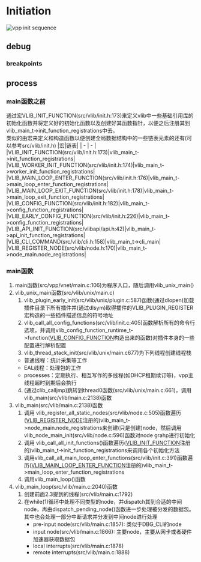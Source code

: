 # Initiation
![vpp init sequence](vpp-init-sequence.png)
## debug
### breakpoints
## process
### main函数之前
通过宏VLIB_INIT_FUNCTION(src/vlib/init.h:173)来定义vlib中一些基础引用库的初始化函数并将定义好的初始化函数以及创建好其函数指针，以便之后注册其到vlib_main_t->init_function_registrations中去。  
类似的由宏来定义和构造函数以便创建全局数据结构中的一些链表元素的还有(可以参考src/vlib/init.h)
|宏|链表|
| - | - |
|VLIB_INIT_FUNCTION(src/vlib/init.h:173)|vlib_main_t->init_function_registrations|
|VLIB_WORKER_INIT_FUNCTION(src/vlib/init.h:174)|vlib_main_t->worker_init_function_registrations|
|VLIB_MAIN_LOOP_ENTER_FUNCTION(src/vlib/init.h:176)|vlib_main_t->main_loop_enter_function_registrations|
|VLIB_MAIN_LOOP_EXIT_FUNCTION(src/vlib/init.h:178)|vlib_main_t->main_loop_exit_function_registrations|
|VLIB_CONFIG_FUNCTION(src/vlib/init.h:182)|vlib_main_t->config_function_registrations|
|VLIB_EARLY_CONFIG_FUNCTION(src/vlib/init.h:226)|vlib_main_t->config_function_registrations|
|VLIB_API_INIT_FUNCTION(src/vlibapi/api.h:42)|vlib_main_t->api_init_function_registrations|
|VLIB_CLI_COMMAND(src/vlib/cli.h:158)|vlib_main_t->cli_main|
|VLIB_REGISTER_NODE(src/vlib/node.h:170)|vlib_main_t->node_main.node_registrations|

### main函数
1. main函数(src/vpp/vnet/main.c:106)为程序入口，随后调用vlib_unix_main()
2. vlib_unix_main函数(src/vlib/unix/main.c)
   1. vlib_plugin_early_init(src/vlib/unix/plugin.c:587)函数(通过dlopen)加载插件目录下所有插件并(通过dlsym)取得插件的VLIB_PLUGIN_REGISTER宏构造的一些插件描述信息的符号地址 
   2.  vlib_call_all_config_functions(src/vlib/init.c:405)函数解析所有的命令行选项，并调用vlib_config_function_runtime_t->function([VLIB_CONFIG_FUNCTION](#main函数之前)构造出来的函数)对插件本身的一些配置进行解析配置
   3.  vlib_thread_stack_init(src/vlib/unix/main.c677)为下列线程创建线程栈
      - 普通线程：统计采集等工作
      - EAL线程：处理包的工作
      - processes：定期执行、相互写作的多线程(如DHCP租期续订等)，vpp主线程超时到期后会执行
   4. (通过clib_calljmp)跳转到thread0函数(src/vlib/unix/main.c:661)，调用vlib_main(src/vlib/main.c:2138)函数
3. vlib_main(src/vlib/main.c:2138)函数
   1. 调用 vlib_register_all_static_nodes(src/vlib/node.c:505)函数遍历([VLIB_REGISTER_NODE](#main函数之前)注册的)vlib_main_t->node_main.node_registrations来创建(只是创建)node，然后调用 vlib_node_main_init(src/vlib/node.c:596)函数对node grahp进行初始化
   2. 调用 vlib_call_all_init_functions()函数遍历([VLIB_INIT_FUNCTION](#main函数之前)注册的)vlib_main_t->init_function_registrations来调用各个初始化方法
   3. 调用vlib_call_all_main_loop_enter_functions(src/vlib/init.c:391)函数遍历([VLIB_MAIN_LOOP_ENTER_FUNCTION](#main函数之前)注册的)vlib_main_t->main_loop_enter_function_registrations
   4. 调用vlib_main_loop()函数
4. vlib_main_loop(src/vlib/main.c:2040)函数
   1. 创建前面2.3提到的线程(src/vlib/main.c:1792)
   2. 在while(1)循环中处理不同类型的node，并dispatch其到合适的中间node，再由dispatch_pending_node()函数进一步处理被分发的数据包。其中也会处理一部分中断请求并分发到中间node进行处理
      - pre-input node(src/vlib/main.c:1857): 类似于DBG_CLI的node
      - input node(src/vlib/main.c:1866): 主要node，主要从网卡或者硬件加速器获取数据包
      - local interrupts(src/vlib/main.c:1878)
      - remote interrupts(src/vlib/main.c:1888)